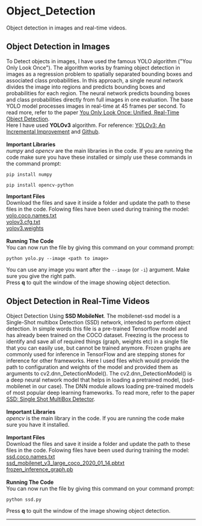 # Object_Detection
Object detection in images and real-time videos.<br>
## Object Detection in Images
To Detect objects in images, I have used the famous YOLO algorithm ("You Only Look Once"). The algorithm works by framing object detection in images as a regression problem to spatially separated bounding boxes and associated class probabilities. In this approach, a single neural network divides the image into regions and predicts bounding boxes and probabilities for each region. The neural network predicts bounding boxes and class probabilities directly from full images in one evaluation. The base YOLO model processes images in real-time at 45 frames per second. To read more, refer to the paper [You Only Look Once: Unified, Real-Time Object Detection](https://arxiv.org/pdf/1506.02640v5.pdf).<br>
Here I have used **YOLOv3** algorithm. For reference: [YOLOv3: An Incremental Improvement](https://pjreddie.com/media/files/papers/YOLOv3.pdf) and [Github](https://github.com/pjreddie/darknet).<br><br>
**Important Libraries**<br>
*numpy* and *opencv* are the main libraries in the code. If you are running the code make sure you have these installed or simply use these commands in the command prompt:
```
pip install numpy
```
```
pip install opencv-python
```
**Important Files**<br>
Download the files and save it inside a folder and update the path to these files in the code. Folowing files have been used during training the model:<br>
[yolo.coco.names.txt](https://github.com/Marisha18/Object_Detection/blob/main/yolo.coco.names.txt)<br>
[yolov3.cfg.txt](https://github.com/Marisha18/Object_Detection/blob/main/yolov3.cfg.txt)<br>
[yolov3.weights](https://pjreddie.com/media/files/yolov3.weights)<br><br>
**Running The Code**<br>
You can now run the file by giving this command on your command prompt:
```
python yolo.py --image <path to image>
```
You can use any image you want after the ```--image``` (or ```-i```) argument. Make sure you give the right path.<br>
Press **q** to quit the window of the image showing object detection.<br>
## Object Detection in Real-Time Videos
Object Detection Using **SSD MobileNet**. The mobilenet-ssd model is a Single-Shot multibox Detection (SSD) network, intended to perform object detection. In simple words this file is a pre-trained Tensorflow model and has already been trained on the COCO dataset. Freezing is the process to identify and save all of required things (graph, weights etc) in a single file that you can easily use, but cannot be trained anymore. Frozen graphs are commonly used for inference in TensorFlow and are stepping stones for inference for other frameworks. Here I used files which would provide the path to configuration and weights of the model and provided them as arguments to cv2.dnn_DetectionModel(). The cv2.dnn_DetectionModel() is a deep neural network model that helps in loading a pretrained model, (ssd-mobilenet in our case). The DNN module allows loading pre-trained models of most popular deep learning frameworks. To read more, refer to the paper [SSD: Single Shot MultiBox Detector](https://arxiv.org/pdf/1512.02325.pdf).<br><br>
**Important Libraries**<br>
*opencv* is the main library in the code. If you are running the code make sure you have it installed.<br><br>
**Important Files**<br>
Download the files and save it inside a folder and update the path to these files in the code. Folowing files have been used during training the model:<br>
[ssd.coco.names.txt](https://github.com/Marisha18/Object_Detection/blob/main/ssd.coco.names.txt)<br>
[ssd_mobilenet_v3_large_coco_2020_01_14.pbtxt](https://github.com/Marisha18/Object_Detection/blob/main/ssd_mobilenet_v3_large_coco_2020_01_14.pbtxt)<br>
[frozen_inference_graph.pb](https://github.com/Marisha18/Object_Detection/blob/main/frozen_inference_graph.pb)<br><br>
<b>Running The Code</b><br>
You can now run the file by giving this command on your command prompt:
```
python ssd.py
```
Press **q** to quit the window of the image showing object detection.<br>
___________________________________________________
